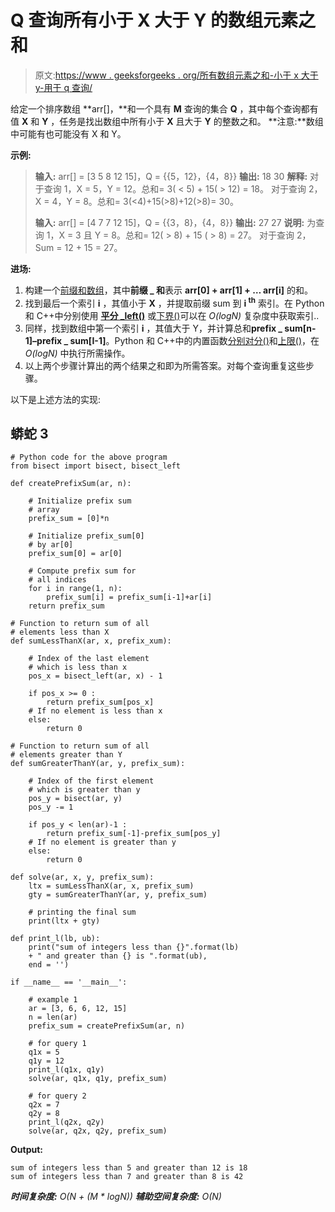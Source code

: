 # Q 查询所有小于 X 大于 Y 的数组元素之和

> 原文:[https://www . geeksforgeeks . org/所有数组元素之和-小于 x 大于 y-用于 q 查询/](https://www.geeksforgeeks.org/sum-of-all-array-elements-less-than-x-and-greater-than-y-for-q-queries/)

给定一个排序数组 **arr[]，**和一个具有 **M** 查询的集合 **Q** ，其中每个查询都有值 **X** 和 **Y** ，任务是找出数组中所有小于 **X** 且大于 **Y** 的整数之和。
**注意:**数组中可能有也可能没有 X 和 Y。

**示例:**

> **输入:** arr[] = [3 5 8 12 15]，Q = {{5，12}，{4，8}}
> **输出:**
> 18
> 30
> **解释:**
> 对于查询 1，X = 5，Y = 12。总和= 3( < 5) + 15( > 12) = 18。
> 对于查询 2，X = 4，Y = 8。总和= 3(<4)+15(>8)+12(>8)= 30。
> 
> **输入:** arr[] = [4 7 7 12 15]，Q = {{3，8}，{4，8}}
> **输出:**
> 27
> 27
> **说明:**
> 为查询 1，X = 3 且 Y = 8。总和= 12( > 8) + 15 ( > 8) = 27。
> 对于查询 2，Sum = 12 + 15 = 27。

**进场:**

1.  构建一个[前缀和数组](https://www.geeksforgeeks.org/prefix-sum-array-implementation-applications-competitive-programming/)，其中**前缀 _ 和**表示 **arr[0] + arr[1] + … arr[i]** 的和。
2.  找到最后一个索引 **i** ，其值小于 **X** ，并提取前缀 sum 到 **i <sup>th</sup>** 索引。在 Python 和 C++中分别使用 [**平分 _left()**](https://www.geeksforgeeks.org/bisect-algorithm-functions-in-python/) 或[下界()](https://www.geeksforgeeks.org/lower_bound-in-cpp/)可以在 *O(logN)* 复杂度中获取索引..
3.  同样，找到数组中第一个索引 **i** ，其值大于 Y，并计算总和**prefix _ sum[n-1]–prefix _ sum[I-1]**。Python 和 C++中的内置函数[分别对分()](https://www.geeksforgeeks.org/binary-search-bisect-in-python/)和[上限()](https://www.geeksforgeeks.org/stdupper_bound-in-cpp/)，在 *O(logN)* 中执行所需操作。
4.  以上两个步骤计算出的两个结果之和即为所需答案。对每个查询重复这些步骤。

以下是上述方法的实现:

## 蟒蛇 3

```
# Python code for the above program
from bisect import bisect, bisect_left

def createPrefixSum(ar, n):

    # Initialize prefix sum 
    # array
    prefix_sum = [0]*n

    # Initialize prefix_sum[0]
    # by ar[0]
    prefix_sum[0] = ar[0]

    # Compute prefix sum for
    # all indices    
    for i in range(1, n):
        prefix_sum[i] = prefix_sum[i-1]+ar[i]
    return prefix_sum

# Function to return sum of all
# elements less than X
def sumLessThanX(ar, x, prefix_xum):

    # Index of the last element 
    # which is less than x
    pos_x = bisect_left(ar, x) - 1

    if pos_x >= 0 :
        return prefix_sum[pos_x]
    # If no element is less than x
    else:
        return 0

# Function to return sum of all
# elements greater than Y
def sumGreaterThanY(ar, y, prefix_sum):

    # Index of the first element 
    # which is greater than y
    pos_y = bisect(ar, y)
    pos_y -= 1

    if pos_y < len(ar)-1 :
        return prefix_sum[-1]-prefix_sum[pos_y]
    # If no element is greater than y
    else:
        return 0

def solve(ar, x, y, prefix_sum):
    ltx = sumLessThanX(ar, x, prefix_sum)
    gty = sumGreaterThanY(ar, y, prefix_sum)

    # printing the final sum
    print(ltx + gty) 

def print_l(lb, ub):
    print("sum of integers less than {}".format(lb)
    + " and greater than {} is ".format(ub),
    end = '')

if __name__ == '__main__':

    # example 1
    ar = [3, 6, 6, 12, 15]
    n = len(ar)
    prefix_sum = createPrefixSum(ar, n)

    # for query 1
    q1x = 5
    q1y = 12
    print_l(q1x, q1y)
    solve(ar, q1x, q1y, prefix_sum)

    # for query 2
    q2x = 7
    q2y = 8
    print_l(q2x, q2y)
    solve(ar, q2x, q2y, prefix_sum)
```

**Output:**

```
sum of integers less than 5 and greater than 12 is 18
sum of integers less than 7 and greater than 8 is 42

```

 ***时间复杂度:** O(N + (M * logN))
**辅助空间复杂度:** O(N)*